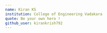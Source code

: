 ```yaml
---
name: Kiran KS 
institution: College of Engineering Vadakara 
quote: Be your own hero ! 
github_user: kirankrish792
---
```

